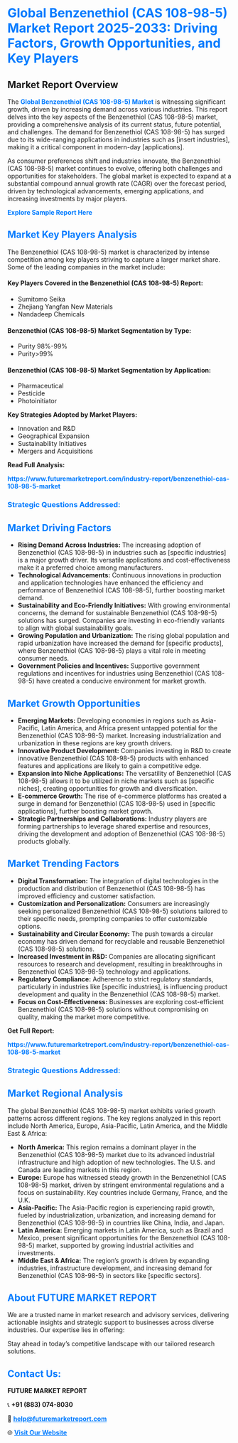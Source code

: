 <h1 style="color: #007BFF;">Global Benzenethiol (CAS 108-98-5) Market Report 2025-2033: Driving Factors, Growth Opportunities, and Key Players</h1>

<section id="overview">
<h2>Market Report Overview</h2>
<p>The <a href="https://www.futuremarketreport.com/industry-report/benzenethiol-cas-108-98-5-market" style="color: #007BFF; text-decoration: none;"><strong>Global Benzenethiol (CAS 108-98-5) Market</strong></a> is witnessing significant growth, driven by increasing demand across various industries. This report delves into the key aspects of the Benzenethiol (CAS 108-98-5) market, providing a comprehensive analysis of its current status, future potential, and challenges. The demand for Benzenethiol (CAS 108-98-5) has surged due to its wide-ranging applications in industries such as [insert industries], making it a critical component in modern-day [applications].</p>
<p>As consumer preferences shift and industries innovate, the Benzenethiol (CAS 108-98-5) market continues to evolve, offering both challenges and opportunities for stakeholders. The global market is expected to expand at a substantial compound annual growth rate (CAGR) over the forecast period, driven by technological advancements, emerging applications, and increasing investments by major players.</p>
</section>

<section id="overview">
<p><a href="https://www.futuremarketreport.com/request-sample/reportId=28647" style="color: #007BFF; text-decoration: none;"><strong>Explore Sample Report Here</strong></a></p>
</section>

<section id="key-players">
<h2 style="color: #007BFF;">Market Key Players Analysis</h2>
<p>The Benzenethiol (CAS 108-98-5) market is characterized by intense competition among key players striving to capture a larger market share. Some of the leading companies in the market include:</p>
<h4>Key Players Covered in the Benzenethiol (CAS 108-98-5) Report:</h4>
<ul><li>Sumitomo Seika</li><li>Zhejiang Yangfan New Materials</li><li>Nandadeep Chemicals</li></ul>
<h4>Benzenethiol (CAS 108-98-5) Market Segmentation by Type:</h4>
<ul><li>Purity 98%-99%</li><li>Purity&gt;99%</li></ul>

<h4>Benzenethiol (CAS 108-98-5) Market Segmentation by Application:</h4>
<ul><li>Pharmaceutical</li><li>Pesticide</li><li>Photoinitiator</li></ul>
<p><strong>Key Strategies Adopted by Market Players:</strong></p>
<ul>
<li>Innovation and R&D</li>
<li>Geographical Expansion</li>
<li>Sustainability Initiatives</li>
<li>Mergers and Acquisitions</li>
</ul>
</section>

<section>
<p><strong>Read Full Analysis: </strong></p><a href="https://www.futuremarketreport.com/industry-report/benzenethiol-cas-108-98-5-market" style="color: #007BFF; text-decoration: none;"><strong>https://www.futuremarketreport.com/industry-report/benzenethiol-cas-108-98-5-market</strong></a>
<h3 style="color: #007BFF;">Strategic Questions Addressed:</h3>
</section>

<section id="driving-factors">
<h2 style="color: #007BFF;">Market Driving Factors</h2>
<ul>
<li><strong>Rising Demand Across Industries:</strong> The increasing adoption of Benzenethiol (CAS 108-98-5) in industries such as [specific industries] is a major growth driver. Its versatile applications and cost-effectiveness make it a preferred choice among manufacturers.</li>
<li><strong>Technological Advancements:</strong> Continuous innovations in production and application technologies have enhanced the efficiency and performance of Benzenethiol (CAS 108-98-5), further boosting market demand.</li>
<li><strong>Sustainability and Eco-Friendly Initiatives:</strong> With growing environmental concerns, the demand for sustainable Benzenethiol (CAS 108-98-5) solutions has surged. Companies are investing in eco-friendly variants to align with global sustainability goals.</li>
<li><strong>Growing Population and Urbanization:</strong> The rising global population and rapid urbanization have increased the demand for [specific products], where Benzenethiol (CAS 108-98-5) plays a vital role in meeting consumer needs.</li>
<li><strong>Government Policies and Incentives:</strong> Supportive government regulations and incentives for industries using Benzenethiol (CAS 108-98-5) have created a conducive environment for market growth.</li>
</ul>
</section>

<section id="growth-opportunities">
<h2 style="color: #007BFF;">Market Growth Opportunities</h2>
<ul>
<li><strong>Emerging Markets:</strong> Developing economies in regions such as Asia-Pacific, Latin America, and Africa present untapped potential for the Benzenethiol (CAS 108-98-5) market. Increasing industrialization and urbanization in these regions are key growth drivers.</li>
<li><strong>Innovative Product Development:</strong> Companies investing in R&D to create innovative Benzenethiol (CAS 108-98-5) products with enhanced features and applications are likely to gain a competitive edge.</li>
<li><strong>Expansion into Niche Applications:</strong> The versatility of Benzenethiol (CAS 108-98-5) allows it to be utilized in niche markets such as [specific niches], creating opportunities for growth and diversification.</li>
<li><strong>E-commerce Growth:</strong> The rise of e-commerce platforms has created a surge in demand for Benzenethiol (CAS 108-98-5) used in [specific applications], further boosting market growth.</li>
<li><strong>Strategic Partnerships and Collaborations:</strong> Industry players are forming partnerships to leverage shared expertise and resources, driving the development and adoption of Benzenethiol (CAS 108-98-5) products globally.</li>
</ul>
</section>

<section id="trending-factors">
<h2 style="color: #007BFF;">Market Trending Factors</h2>
<ul>
<li><strong>Digital Transformation:</strong> The integration of digital technologies in the production and distribution of Benzenethiol (CAS 108-98-5) has improved efficiency and customer satisfaction.</li>
<li><strong>Customization and Personalization:</strong> Consumers are increasingly seeking personalized Benzenethiol (CAS 108-98-5) solutions tailored to their specific needs, prompting companies to offer customizable options.</li>
<li><strong>Sustainability and Circular Economy:</strong> The push towards a circular economy has driven demand for recyclable and reusable Benzenethiol (CAS 108-98-5) solutions.</li>
<li><strong>Increased Investment in R&D:</strong> Companies are allocating significant resources to research and development, resulting in breakthroughs in Benzenethiol (CAS 108-98-5) technology and applications.</li>
<li><strong>Regulatory Compliance:</strong> Adherence to strict regulatory standards, particularly in industries like [specific industries], is influencing product development and quality in the Benzenethiol (CAS 108-98-5) market.</li>
<li><strong>Focus on Cost-Effectiveness:</strong> Businesses are exploring cost-efficient Benzenethiol (CAS 108-98-5) solutions without compromising on quality, making the market more competitive.</li>
</ul>
</section>

<section>
<p><strong>Get Full Report: </strong></p><a href="https://www.futuremarketreport.com/industry-report/benzenethiol-cas-108-98-5-market" style="color: #007BFF; text-decoration: none;"><strong>https://www.futuremarketreport.com/industry-report/benzenethiol-cas-108-98-5-market</strong></a>
<h3 style="color: #007BFF;">Strategic Questions Addressed:</h3>
</section>


<section id="regional-analysis">
<h2 style="color: #007BFF;">Market Regional Analysis</h2>
<p>The global Benzenethiol (CAS 108-98-5) market exhibits varied growth patterns across different regions. The key regions analyzed in this report include North America, Europe, Asia-Pacific, Latin America, and the Middle East & Africa:</p>
<ul>
<li><strong>North America:</strong> This region remains a dominant player in the Benzenethiol (CAS 108-98-5) market due to its advanced industrial infrastructure and high adoption of new technologies. The U.S. and Canada are leading markets in this region.</li>
<li><strong>Europe:</strong> Europe has witnessed steady growth in the Benzenethiol (CAS 108-98-5) market, driven by stringent environmental regulations and a focus on sustainability. Key countries include Germany, France, and the U.K.</li>
<li><strong>Asia-Pacific:</strong> The Asia-Pacific region is experiencing rapid growth, fueled by industrialization, urbanization, and increasing demand for Benzenethiol (CAS 108-98-5) in countries like China, India, and Japan.</li>
<li><strong>Latin America:</strong> Emerging markets in Latin America, such as Brazil and Mexico, present significant opportunities for the Benzenethiol (CAS 108-98-5) market, supported by growing industrial activities and investments.</li>
<li><strong>Middle East & Africa:</strong> The region’s growth is driven by expanding industries, infrastructure development, and increasing demand for Benzenethiol (CAS 108-98-5) in sectors like [specific sectors].</li>
</ul>
</section>

<footer>
<h2 style="color: #007BFF;">About FUTURE MARKET REPORT</h2>
<p>We are a trusted name in market research and advisory services, delivering actionable insights and strategic support to businesses across diverse industries. Our expertise lies in offering:</p>

<p>Stay ahead in today’s competitive landscape with our tailored research solutions.</p>

<h2 style="color: #007BFF;">Contact Us:</h2>
<p><strong>FUTURE MARKET REPORT</strong></p>
<p>📞 <strong>+91 (883) 074-8030</strong></p>
<p>📧 <strong><a href="mailto:help@futuremarketreport.com" style="color: #007BFF;">help@futuremarketreport.com</a></strong></p>
<p>🌐 <strong><a href="https://www.futuremarketreport.com/" style="color: #007BFF;">Visit Our Website</a></strong></p>
</footer>